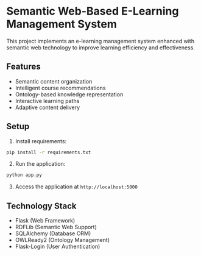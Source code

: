# Semantic Web-Based E-Learning Management System

This project implements an e-learning management system enhanced with semantic web technology to improve learning efficiency and effectiveness.

## Features

- Semantic content organization
- Intelligent course recommendations
- Ontology-based knowledge representation
- Interactive learning paths
- Adaptive content delivery

## Setup

1. Install requirements:
```bash
pip install -r requirements.txt
```

2. Run the application:
```bash
python app.py
```

3. Access the application at `http://localhost:5000`

## Technology Stack

- Flask (Web Framework)
- RDFLib (Semantic Web Support)
- SQLAlchemy (Database ORM)
- OWLReady2 (Ontology Management)
- Flask-Login (User Authentication)
